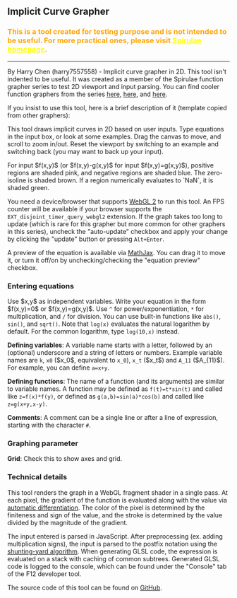 <h2>Implicit Curve Grapher</h2>

<h3 style="color:orange">This is a tool created for testing purpose and is not intended to be useful. For more practical ones, please visit <a href="../" style="color:yellow">Spirulae homepage</a>.</h3>

<hr/>

<p>By Harry Chen (harry7557558) - Implicit curve grapher in 2D. This tool isn't indented to be useful. It was created as a member of the Spirulae function grapher series to test 2D viewport and input parsing. You can find cooler function graphers from the series <a href="../implicit3/" title="3D Implicit Surface Grapher">here</a>, <a href="../complex/" title="Complex Domain Coloring Grapher">here</a>, and <a href="../complex3/" title="3D Complex Domain Coloring Grapher">here</a>.</p>

<p>If you insist to use this tool, here is a brief description of it (template copied from other graphers):</p>

<p>This tool draws implicit curves in 2D based on user inputs. Type equations in the input box, or look at some examples. Drag the canvas to move, and scroll to zoom in/out. Reset the viewport by switching to an example and switching back (you may want to back up your input).</p>

<p>For input $f(x,y)$ (or $f(x,y)-g(x,y)$ for input $f(x,y)=g(x,y)$), positive regions are shaded pink, and negative regions are shaded blue. The zero-isoline is shaded brown. If a region numerically evaluates to `NaN`, it is shaded green.

<p>You need a device/browser that supports <a href="https://webglreport.com/?v=2" target="_blank">WebGL 2</a> to run this tool. An FPS counter will be available if your browser supports the <code>EXT_disjoint_timer_query_webgl2</code> extension. If the graph takes too long to update (which is rare for this grapher but more common for other graphers in this series), uncheck the "auto-update" checkbox and apply your change by clicking the "update" button or pressing <code>Alt+Enter</code>.</p>

<p>A preview of the equation is available via <a href="https://www.mathjax.org/" target="_blank">MathJax</a>. You can drag it to move it, or turn it off/on by unchecking/checking the "equation preview" checkbox.</p>

<h3>Entering equations</h3>

<p>Use $x,y$ as independent variables. Write your equation in the form $f(x,y)=0$ or $f(x,y)=g(x,y)$. Use <code>^</code> for power/exponentiation, <code>*</code> for multiplication, and <code>/</code> for division. You can use built-in functions like <code>abs()</code>, <code>sin()</code>, and <code>sqrt()</code>. Note that <code>log(x)</code> evaluates the natural logarithm by default. For the common logarithm, type <code>log(10,x)</code> instead.</p>

<p><b>Defining variables</b>: A variable name starts with a letter, followed by an (optional) underscore and a string of letters or numbers. Example variable names are <code>k</code>, <code>x0</code> ($x_0$, equivalent to <code>x_0</code>), <code>x_t</code> ($x_t$) and <code>A_11</code> ($A_{11}$). For example, you can define <code>a=x+y</code>.</p>

<p><b>Defining functions</b>: The name of a function (and its arguments) are similar to variable names. A function may be defined as <code>f(t)=t*sin(t)</code> and called like <code>z=f(x)*f(y)</code>, or defined as <code>g(a,b)=sin(a)*cos(b)</code> and called like <code>z=g(x+y,x-y)</code>.</p>

<p><b>Comments</b>: A comment can be a single line or after a line of expression, starting with the character <code>#</code>.</p>

<h3>Graphing parameter</h3>

<p><b>Grid</b>: Check this to show axes and grid.</p>

<h3>Technical details</h3>

<p>This tool renders the graph in a WebGL fragment shader in a single pass. At each pixel, the gradient of the function is evaluated along with the value via <a href="https://en.wikipedia.org/wiki/Automatic_differentiation" target="_blank">automatic differentiation</a>. The color of the pixel is determined by the finiteness and sign of the value, and the stroke is determined by the value divided by the magnitude of the gradient.</p>

<p>The input entered is parsed in JavaScript. After preprocessing (ex. adding multiplication signs), the input is parsed to the postfix notation using the <a href="https://en.wikipedia.org/wiki/Shunting-yard_algorithm" target="_blank">shunting-yard algorithm</a>. When generating GLSL code, the expression is evaluated on a stack with caching of common subtrees. Generated GLSL code is logged to the console, which can be found under the "Console" tab of the F12 developer tool.</p>

<p>The source code of this tool can be found on <a href="https://github.com/harry7557558/spirulae/tree/master/implicit2" target="_blank">GitHub</a>.</p>
